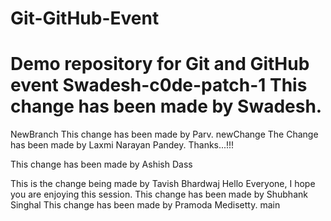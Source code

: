 # Git-GitHub-Event
Demo repository for Git and GitHub event
Swadesh-c0de-patch-1
This change has been made by Swadesh.
=======
 NewBranch
This change has been made by Parv.
 newChange
The Change has been made by Laxmi Narayan  Pandey.
Thanks...!!!

This change has been made by Ashish Dass

This is the change being made by Tavish Bhardwaj
Hello Everyone, I hope you are enjoying this session.
This change has been made by Shubhank Singhal
This change has been made by Pramoda Medisetty.
 main